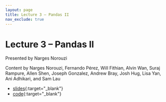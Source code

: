 ```yaml
---
layout: page
title: Lecture 3 – Pandas II
nav_exclude: true
---
```


# Lecture 3 – Pandas II

Presented by Narges Norouzi

Content by Narges Norouzi, Fernando Pérez, Will Fithian, Alvin Wan, Suraj Rampure, Allen Shen, Joseph Gonzalez, Andrew Bray, Josh Hug, Lisa Yan, Ani Adhikari, and Sam Lau

- [slides](https://docs.google.com/presentation/d/1kHsp7lVCQsAlf-gVL8SySrkp9g7lIITXE-CvSs2Ww8o/edit?usp=sharing){:target="_blank"}
- [code](https://data100.datahub.berkeley.edu/hub/user-redirect/git-pull?repo=https%3A%2F%2Fgithub.com%2FDS-100%2Fsp23&branch=main&urlpath=lab%2Ftree%2Fsp23%2Flecture%2Flec03%2F03-pandas-ii.ipynb){:target="_blank"}

